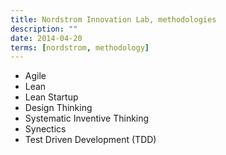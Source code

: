 ```yaml
---
title: Nordstrom Innovation Lab, methodologies
description: ""
date: 2014-04-20
terms: [nordstrom, methodology]
---
```


- Agile
- Lean
- Lean Startup
- Design Thinking
- Systematic Inventive Thinking
- Synectics
- Test Driven Development (TDD)
